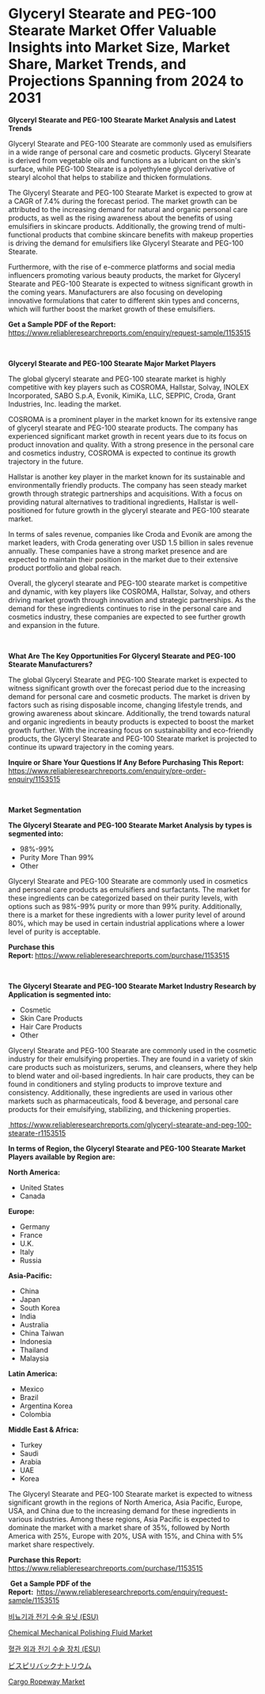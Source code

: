 <p><h1>Glyceryl Stearate and PEG-100 Stearate Market Offer Valuable Insights into Market Size, Market Share, Market Trends, and Projections Spanning from 2024 to 2031</h1></p><p><strong>Glyceryl Stearate and PEG-100 Stearate Market Analysis and Latest Trends</strong></p>
<p><p>Glyceryl Stearate and PEG-100 Stearate are commonly used as emulsifiers in a wide range of personal care and cosmetic products. Glyceryl Stearate is derived from vegetable oils and functions as a lubricant on the skin's surface, while PEG-100 Stearate is a polyethylene glycol derivative of stearyl alcohol that helps to stabilize and thicken formulations.</p><p>The Glyceryl Stearate and PEG-100 Stearate Market is expected to grow at a CAGR of 7.4% during the forecast period. The market growth can be attributed to the increasing demand for natural and organic personal care products, as well as the rising awareness about the benefits of using emulsifiers in skincare products. Additionally, the growing trend of multi-functional products that combine skincare benefits with makeup properties is driving the demand for emulsifiers like Glyceryl Stearate and PEG-100 Stearate.</p><p>Furthermore, with the rise of e-commerce platforms and social media influencers promoting various beauty products, the market for Glyceryl Stearate and PEG-100 Stearate is expected to witness significant growth in the coming years. Manufacturers are also focusing on developing innovative formulations that cater to different skin types and concerns, which will further boost the market growth of these emulsifiers.</p></p>
<p><strong>Get a Sample PDF of the Report:&nbsp;</strong> <a href="https://www.reliableresearchreports.com/enquiry/request-sample/1153515">https://www.reliableresearchreports.com/enquiry/request-sample/1153515</a></p>
<p>&nbsp;</p>
<p><strong>Glyceryl Stearate and PEG-100 Stearate Major Market Players</strong></p>
<p><p>The global glyceryl stearate and PEG-100 stearate market is highly competitive with key players such as COSROMA, Hallstar, Solvay, INOLEX Incorporated, SABO S.p.A, Evonik, KimiKa, LLC, SEPPIC, Croda, Grant Industries, Inc. leading the market.</p><p>COSROMA is a prominent player in the market known for its extensive range of glyceryl stearate and PEG-100 stearate products. The company has experienced significant market growth in recent years due to its focus on product innovation and quality. With a strong presence in the personal care and cosmetics industry, COSROMA is expected to continue its growth trajectory in the future.</p><p>Hallstar is another key player in the market known for its sustainable and environmentally friendly products. The company has seen steady market growth through strategic partnerships and acquisitions. With a focus on providing natural alternatives to traditional ingredients, Hallstar is well-positioned for future growth in the glyceryl stearate and PEG-100 stearate market.</p><p>In terms of sales revenue, companies like Croda and Evonik are among the market leaders, with Croda generating over USD 1.5 billion in sales revenue annually. These companies have a strong market presence and are expected to maintain their position in the market due to their extensive product portfolio and global reach.</p><p>Overall, the glyceryl stearate and PEG-100 stearate market is competitive and dynamic, with key players like COSROMA, Hallstar, Solvay, and others driving market growth through innovation and strategic partnerships. As the demand for these ingredients continues to rise in the personal care and cosmetics industry, these companies are expected to see further growth and expansion in the future.</p></p>
<p>&nbsp;</p>
<p><strong>What Are The Key Opportunities For Glyceryl Stearate and PEG-100 Stearate Manufacturers?</strong></p>
<p><p>The global Glyceryl Stearate and PEG-100 Stearate market is expected to witness significant growth over the forecast period due to the increasing demand for personal care and cosmetic products. The market is driven by factors such as rising disposable income, changing lifestyle trends, and growing awareness about skincare. Additionally, the trend towards natural and organic ingredients in beauty products is expected to boost the market growth further. With the increasing focus on sustainability and eco-friendly products, the Glyceryl Stearate and PEG-100 Stearate market is projected to continue its upward trajectory in the coming years.</p></p>
<p><strong>Inquire or Share Your Questions If Any Before Purchasing This Report:</strong> <a href="https://www.reliableresearchreports.com/enquiry/pre-order-enquiry/1153515">https://www.reliableresearchreports.com/enquiry/pre-order-enquiry/1153515</a></p>
<p>&nbsp;</p>
<p><strong>Market Segmentation</strong></p>
<p><strong>The Glyceryl Stearate and PEG-100 Stearate Market Analysis by types is segmented into:</strong></p>
<p><ul><li>98%-99%</li><li>Purity More Than 99%</li><li>Other</li></ul></p>
<p><p>Glyceryl Stearate and PEG-100 Stearate are commonly used in cosmetics and personal care products as emulsifiers and surfactants. The market for these ingredients can be categorized based on their purity levels, with options such as 98%-99% purity or more than 99% purity. Additionally, there is a market for these ingredients with a lower purity level of around 80%, which may be used in certain industrial applications where a lower level of purity is acceptable.</p></p>
<p><strong>Purchase this Report:&nbsp;</strong><a href="https://www.reliableresearchreports.com/purchase/1153515">https://www.reliableresearchreports.com/purchase/1153515</a></p>
<p>&nbsp;</p>
<p><strong>The Glyceryl Stearate and PEG-100 Stearate Market Industry Research by Application is segmented into:</strong></p>
<p><ul><li>Cosmetic</li><li>Skin Care Products</li><li>Hair Care Products</li><li>Other</li></ul></p>
<p><p>Glyceryl Stearate and PEG-100 Stearate are commonly used in the cosmetic industry for their emulsifying properties. They are found in a variety of skin care products such as moisturizers, serums, and cleansers, where they help to blend water and oil-based ingredients. In hair care products, they can be found in conditioners and styling products to improve texture and consistency. Additionally, these ingredients are used in various other markets such as pharmaceuticals, food & beverage, and personal care products for their emulsifying, stabilizing, and thickening properties.</p></p>
<p><a href="https://www.reliableresearchreports.com/glyceryl-stearate-and-peg-100-stearate-r1153515">&nbsp;https://www.reliableresearchreports.com/glyceryl-stearate-and-peg-100-stearate-r1153515</a></p>
<p><strong>In terms of Region, the Glyceryl Stearate and PEG-100 Stearate Market Players available by Region are:</strong></p>
<p>
    <p> <strong> North America: </strong>
        <ul>
            <li>United States</li>
            <li>Canada</li>
        </ul>
        </p> 
    <p> <strong> Europe: </strong>
        <ul>
            <li>Germany</li>
            <li>France</li>
            <li>U.K.</li>
            <li>Italy</li>
            <li>Russia</li>
        </ul>
        </p> 
    <p> <strong> Asia-Pacific: </strong>
        <ul>
            <li>China</li>
            <li>Japan</li>
            <li>South Korea</li>
            <li>India</li>
            <li>Australia</li>
            <li>China Taiwan</li>
            <li>Indonesia</li>
            <li>Thailand</li>
            <li>Malaysia</li>
        </ul>
        </p> 
    <p> <strong> Latin America: </strong>
        <ul>
            <li>Mexico</li>
            <li>Brazil</li>
            <li>Argentina Korea</li>
            <li>Colombia</li>
        </ul>
        </p> 
    <p> <strong> Middle East & Africa: </strong>
        <ul>
            <li>Turkey</li>
            <li>Saudi</li>
            <li>Arabia</li>
            <li>UAE</li>
            <li>Korea</li>
        </ul>
    </p>
    </p>
<p><p>The Glyceryl Stearate and PEG-100 Stearate market is expected to witness significant growth in the regions of North America, Asia Pacific, Europe, USA, and China due to the increasing demand for these ingredients in various industries. Among these regions, Asia Pacific is expected to dominate the market with a market share of 35%, followed by North America with 25%, Europe with 20%, USA with 15%, and China with 5% market share respectively.</p></p>
<p><strong>Purchase this Report: </strong><a href="https://www.reliableresearchreports.com/purchase/1153515">https://www.reliableresearchreports.com/purchase/1153515</a></p>
<p>&nbsp;<strong>Get a Sample PDF of the Report:&nbsp;&nbsp;</strong><a href="https://www.reliableresearchreports.com/enquiry/request-sample/1153515">https://www.reliableresearchreports.com/enquiry/request-sample/1153515</a></p>
<p><strong></strong></p>
<p><p><a href="https://github.com/Penelolack456456/Market-Research-Report-List-2/blob/main/9192711145994.md">비뇨기과 전기 수술 유닛 (ESU)</a></p><p><a href="https://github.com/mateobossinovero/Market-Research-Report-List-1/blob/main/chemical-mechanical-polishing-fluid-market.md">Chemical Mechanical Polishing Fluid Market</a></p><p><a href="https://github.com/darrellockm3ytan895656/Market-Research-Report-List-2/blob/main/9275918145995.md">혈관 외과 전기 수술 장치 (ESU)</a></p><p><a href="https://github.com/mm14022023/Market-Research-Report-List-1/blob/main/9681843139638.md">ビスピリバックナトリウム</a></p><p><a href="https://issuu.com/reportprime-2/docs/cargo-ropeway-market-size-2030.pptx">Cargo Ropeway Market</a></p></p>